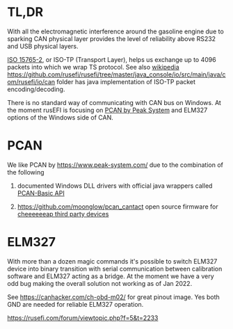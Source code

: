# TL,DR

With all the electromagnetic interference around the gasoline engine due to sparking CAN physical layer provides the level of reliability above RS232 and USB physical layers.

[ISO 15765-2](PDFs/ISO-15765-2-2004.pdf), or ISO-TP (Transport Layer), helps us exchange up to 4096 packets into which we wrap TS protocol. See also [wikipedia](https://en.wikipedia.org/wiki/ISO_15765-2) https://github.com/rusefi/rusefi/tree/master/java_console/io/src/main/java/com/rusefi/io/can folder has java implementation of ISO-TP packet encoding/decoding.

There is no standard way of communicating with CAN bus on Windows. At the moment rusEFI is focusing on [PCAN by Peak System](https://www.peak-system.com/) and ELM327 options of the Windows side of CAN.



# PCAN
We like PCAN by https://www.peak-system.com/ due to the combination of the following
1) documented Windows DLL drivers with official java wrappers called [PCAN-Basic API](https://www.peak-system.com/PCAN-Basic.239.0.html?&L=1)

2) https://github.com/moonglow/pcan_cantact open source firmware for [cheeeeeeap third party devices](https://rusefi.com/forum/viewtopic.php?f=13&t=2243 )


# ELM327

With more than a dozen magic commands it's possible to switch ELM327 device into binary transition with serial communication between calibration software and ELM327 acting as a bridge. At the moment we have a very odd bug making the overall solution not working as of Jan 2022.



See https://canhacker.com/ch-obd-m02/ for great pinout image. Yes both GND are needed for reliable ELM327 operation.

https://rusefi.com/forum/viewtopic.php?f=5&t=2233